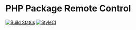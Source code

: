 PHP Package Remote Control
==================

[![Build Status](https://travis-ci.org/dantleech/phpprc.svg?branch=master)](https://travis-ci.org/dantleech/phpprc)
[![StyleCI](https://styleci.io/repos/<repo-id>/shield)](https://styleci.io/repos/<repo-id>)
